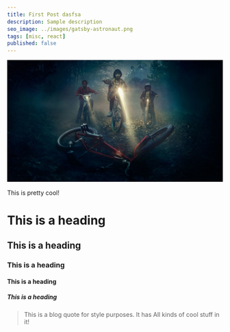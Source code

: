 ```yaml
---
title: First Post dasfsa
description: Sample description
seo_image: ../images/gatsby-astronaut.png
tags: [misc, react]
published: false
---
```


![Stranger Things](../images/deck.jpg)

This is pretty cool!

# This is a heading

## This is a heading

### This is a heading

#### This is a heading

##### This is a heading

> This is a blog quote for style purposes. It has
> All kinds of cool stuff in it!
